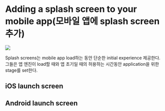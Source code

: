 # Adding a splash screen to your mobile app(모바일 앱에 splash screen 추가)  
![](https://docs.flutter.dev/assets/images/docs/development/ui/splash-screen/android-splash-screen/splash-screens_header.png)  

Splash screens는 mobile app load하는 동안 단순한 initial experience 제공한다. 그들은 앱 엔진이 load할 때와 앱 초기일 때의 허용하는 시간동안 application을 위한 stage를 set한다.  

## iOS launch screen


## Android launch screen


```dart
```